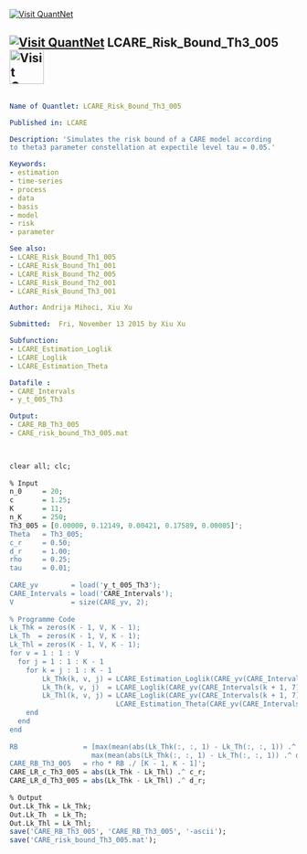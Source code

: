 
[<img src="https://github.com/QuantLet/Styleguide-and-Validation-procedure/blob/master/pictures/banner.png" alt="Visit QuantNet">](http://quantlet.de/index.php?p=info)

## [<img src="https://github.com/QuantLet/Styleguide-and-Validation-procedure/blob/master/pictures/qloqo.png" alt="Visit QuantNet">](http://quantlet.de/) **LCARE_Risk_Bound_Th3_005** [<img src="https://github.com/QuantLet/Styleguide-and-Validation-procedure/blob/master/pictures/QN2.png" width="60" alt="Visit QuantNet 2.0">](http://quantlet.de/d3/ia)


```yaml

Name of Quantlet: LCARE_Risk_Bound_Th3_005

Published in: LCARE

Description: 'Simulates the risk bound of a CARE model according
to theta3 parameter constellation at expectile level tau = 0.05.'

Keywords:
- estimation
- time-series
- process
- data
- basis
- model   
- risk
- parameter

See also: 
- LCARE_Risk_Bound_Th1_005
- LCARE_Risk_Bound_Th1_001
- LCARE_Risk_Bound_Th2_005
- LCARE_Risk_Bound_Th2_001
- LCARE_Risk_Bound_Th3_001

Author: Andrija Mihoci, Xiu Xu

Submitted:  Fri, November 13 2015 by Xiu Xu

Subfunction:
- LCARE_Estimation_Loglik
- LCARE_Loglik
- LCARE_Estimation_Theta

Datafile : 
- CARE_Intervals
- y_t_005_Th3

Output:
- CARE_RB_Th3_005
- CARE_risk_bound_Th3_005.mat

```




```R

 
clear all; clc;
 
% Input
n_0     = 20;                                
c       = 1.25;                                
K       = 11;                                  
n_K     = 250;                               
Th3_005 = [0.00000, 0.12149, 0.00421, 0.17589, 0.00005]';
Theta   = Th3_005;
c_r     = 0.50; 
d_r     = 1.00;                  
rho     = 0.25;                             
tau     = 0.01;
 
CARE_yv        = load('y_t_005_Th3');           
CARE_Intervals = load('CARE_Intervals');
V              = size(CARE_yv, 2);
 
% Programme Code
Lk_Thk = zeros(K - 1, V, K - 1); 
Lk_Th  = zeros(K - 1, V, K - 1); 
Lk_Thl = zeros(K - 1, V, K - 1);
for v = 1 : 1 : V
  for j = 1 : 1 : K - 1
    for k = j : 1 : K - 1
        Lk_Thk(k, v, j) = LCARE_Estimation_Loglik(CARE_yv(CARE_Intervals(k + 1, 7) : end, v), tau);
        Lk_Th(k, v, j)  = LCARE_Loglik(CARE_yv(CARE_Intervals(k + 1, 7) : end, v), tau, Theta);
        Lk_Thl(k, v, j) = LCARE_Loglik(CARE_yv(CARE_Intervals(k + 1, 7) : end, v), tau, ...
                          LCARE_Estimation_Theta(CARE_yv(CARE_Intervals(j, 7) : end, v), tau));
    end
  end
end
 
RB                = [max(mean(abs(Lk_Thk(:, :, 1) - Lk_Th(:, :, 1)) .^ c_r, 2));
                    max(mean(abs(Lk_Thk(:, :, 1) - Lk_Th(:, :, 1)) .^ d_r, 2))];
CARE_RB_Th3_005   = rho * RB ./ [K - 1, K - 1]';
CARE_LR_c_Th3_005 = abs(Lk_Thk - Lk_Thl) .^ c_r;
CARE_LR_d_Th3_005 = abs(Lk_Thk - Lk_Thl) .^ d_r;
 
% Output
Out.Lk_Thk = Lk_Thk; 
Out.Lk_Th  = Lk_Th; 
Out.Lk_Thl = Lk_Thl;
save('CARE_RB_Th3_005', 'CARE_RB_Th3_005', '-ascii');
save('CARE_risk_bound_Th3_005.mat');
 
